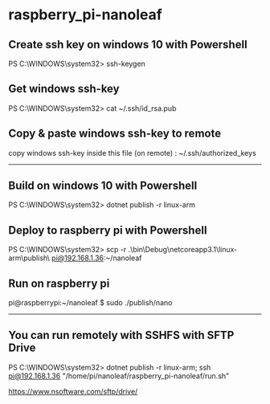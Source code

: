 # raspberry_pi-nanoleaf

## Create ssh key on windows 10 with Powershell
PS C:\WINDOWS\system32> ssh-keygen

## Get windows ssh-key 
PS C:\WINDOWS\system32> cat ~/.ssh/id_rsa.pub

## Copy & paste windows ssh-key to remote 
copy windows ssh-key inside this file (on remote) : ~/.ssh/authorized_keys
____

## Build on windows 10 with Powershell
PS C:\WINDOWS\system32> dotnet publish -r linux-arm

## Deploy to raspberry pi with Powershell
PS C:\WINDOWS\system32> scp -r .\bin\Debug\netcoreapp3.1\linux-arm\publish\ pi@192.168.1.36:~/nanoleaf

## Run on raspberry pi 
pi@raspberrypi:~/nanoleaf $ sudo ./publish/nano 


___

## You can run remotely with SSHFS with SFTP Drive 
PS C:\WINDOWS\system32> dotnet publish -r linux-arm; ssh pi@192.168.1.36 "/home/pi/nanoleaf/raspberry_pi-nanoleaf/run.sh"

https://www.nsoftware.com/sftp/drive/
